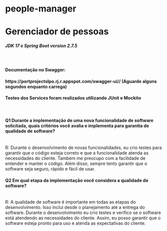 # people-manager

<h1>Gerenciador de pessoas</h1>
<h5>JDK 17 e Spring Boot version 2.7.5</h5><br>

<p><h4>Documentação no Swagger: <h4> https://portprojectslpo.rj.r.appspot.com/swagger-ui//  (Aguarde alguns segundos enquanto carrega)</p> 

<h4>Testes dos Services foram realizados utilizando JUnit e Mockito</h4><br>



<h4>Q1 Durante a implementação de uma nova funcionalidade de software solicitada, quais critérios você avalia e implementa para garantia de qualidade de software?</h4><br>
R: Durante o desenvolvimento de novas funcionalidades, eu crio testes para garantir que o código esteja correto e que a funcionalidade atenda as necessidades do cliente. Também me preocupo com a facilidade de entender e manter o código. Além disso, sempre tento garantir que o software seja seguro, rápido e fácil de usar.

<h4>Q2 Em qual etapa da implementação você considera a qualidade de software?</h4><br>
R: A qualidade de software é importante em todas as etapas do desenvolvimento. Isso inclui desde o planejamento até a entrega do software. Durante o desenvolvimento eu crio testes e verifico se o software está atendendo as necessidades do cliente. Assim, eu posso garantir que o software esteja pronto para uso e atenda as expectativas do cliente.
